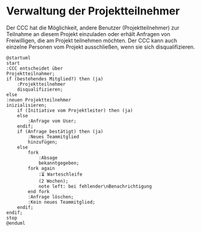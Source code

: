 # Verwaltung der Projektteilnehmer

Der CCC hat die Möglichkeit, andere Benutzer (Projektteilnehmer) zur Teilnahme an diesem Projekt einzuladen oder erhält Anfragen von Freiwilligen, die am Projekt teilnehmen möchten. Der CCC kann auch einzelne Personen vom Projekt ausschließen, wenn sie sich disqualifizieren.

```plantuml
@startuml
start
:CCC entscheidet über
Projektteilnahmer;
if (bestehendes Mitglied?) then (ja)
    :Projektteilnehmer
    disqualifizieren;
else
:neuen Projektteilnehmer
inizialisieren;
    if (Initiative vom Projektleiter) then (ja)
    else
        :Anfrage vom User;
    endif;
    if (Anfrage bestätigt) then (ja)
        :Neues Teammitglied
        hinzufügen;
    else
        fork
            :Absage
            bekanntgegeben;
        fork again
            :⏳ Warteschleife
            (2 Wochen);
            note left: bei fehlender\nBenachrichtigung
        end fork
        :Anfrage löschen;
        :Kein neues Teammitglied;
    endif;
endif;
stop
@enduml
```